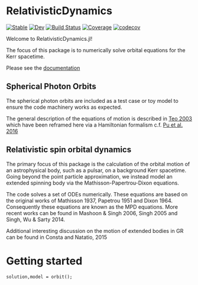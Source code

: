 # RelativisticDynamics

[![Stable](https://img.shields.io/badge/docs-stable-blue.svg)](https://tomkimpson.github.io/RelativisticDynamics.jl/stable/)
[![Dev](https://img.shields.io/badge/docs-dev-blue.svg)](https://tomkimpson.github.io/RelativisticDynamics.jl/dev/)
[![Build Status](https://github.com/tomkimpson/RelativisticDynamics.jl/actions/workflows/CI.yml/badge.svg?branch=main)](https://github.com/tomkimpson/RelativisticDynamics.jl/actions/workflows/CI.yml?query=branch%3Amain)
[![Coverage](https://codecov.io/gh/tomkimpson/RelativisticDynamics.jl/branch/main/graph/badge.svg)](https://codecov.io/gh/tomkimpson/RelativisticDynamics.jl)
[![codecov](https://codecov.io/gh/tomkimpson/RelativisticDynamics.jl/branch/main/graph/badge.svg?token=LpfCcTaxFQ)](https://codecov.io/gh/tomkimpson/RelativisticDynamics.jl)

Welcome to RelativisticDynamics.jl!

The focus of this package is to numerically solve orbital equations for the Kerr spacetime.


Please see the [documentation](https://tomkimpson.github.io/RelativisticDynamics.jl/dev/)



## Spherical Photon Orbits

The spherical photon orbits are included as a test case or toy model to ensure the code machinery works as expected.

The general description of the equations of motion is described in [Teo 2003](https://ui.adsabs.harvard.edu/abs/2003GReGr..35.1909T/abstract) which have been reframed here via a Hamiltonian formalism c.f. [Pu et al. 2016](https://arxiv.org/abs/1601.02063)


## Relativistic spin orbital dynamics

The primary focus of this package is the calculation of the orbital motion of an astrophysical body, such as a pulsar, on a background Kerr spacetime. Going beyond the point particle approximation, we instead model an extended spinning body via the Mathisson-Papertrou-Dixon equations.

The code solves a set of ODEs numerically. These equations are based on the original works of Mathisson 1937, Papetrou 1951 and Dixon 1964. Consequently these equations are known as the MPD equations. More recent works can be found in Mashoon & Singh 2006, Singh 2005 and Singh, Wu & Sarty 2014.

Additional interesting discussion on the motion of extended bodies in GR can be found in Consta and Natatio, 2015



# Getting started 

```
solution,model = orbit();
```

